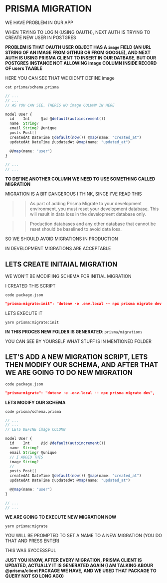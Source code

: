 # PRISMA MIGRATION

WE HAVE PROBLEM IN OUR APP

WHEN TRYING TO LOGIN (USING OAUTH), NEXT AUTH IS TRYING TO CREATE NEW USER IN POSTGRES

**PROBLEM IS THAT OAUTH USER OBJECT HAS A `image` FIELD (AN URL STRING OF AN IMAGE FROM GITHUB OR FROM GOOGLE), AND NEXT AUTH IS USING PRISMA CLIENT TO INSERT IN OUR DATBASE, BUT OUR POSTGRES INSTANCE NOT ALLOWING image COLUMN INSIDE RECORD OF users TAABLE**

HERE YOU CAN SEE THAT WE DIDN'T DEFINE image

```
cat prisma/schema.prisma
```

```ts
// ...
// ...
// AS YOU CAN SEE, THERES NO image COLUMN IN HERE

model User {
  id    Int     @id @default(autoincrement())
  name  String?
  email String? @unique
  posts Post[]
  createdAt DateTime @default(now()) @map(name: "created_at")
  updatedAt DateTime @updatedAt @map(name: "updated_at")

  @@map(name: "user")
}

// ...
// ...
```

**TO DEFINE ANOTHER COLUMN WE NEED TO USE SOMETHING CALLED MIGRATION**

MIGRATION IS A BIT DANGEROUS I THINK, SINCE I'VE READ THIS

>> As part of adding Prisma Migrate to your development environment, you must reset your development database. This will result in data loss in the development database only.

>> Production databases and any other database that cannot be reset should be baselined to avoid data loss.

SO WE SHOULD AVOID MIGRATIONS IN PRODUCTION

IN DEVELOPMENT MIGRATIONS ARE ACCEPTABLE

## LETS CREATE INITAIAL MIGRATION

WE WON'T BE MODIFIING SCHEMA FOR INITIAL MIGRATION

I CREATED THIS SCRIPT

```
code package.json
```

```json
"prisma:migrate:init": "dotenv -e .env.local -- npx prisma migrate dev --name init",
```

LETS EXECUTE IT

```
yarn prisma:migrate:init
```

**IN THIS PROCES NEW FOLDER IS GENERATED**: `prisma/migrations`

YOU CAN SEE BY YOURSELF WHAT STUFF IS IN MENTIONED FOLDER

## LET'S ADD A NEW MIGRATION SCRIPT, LETS THEN MODIFY OUR SCHEMA, AND AFTER THAT WE ARE GOING TO DO NEW MIGRATION

```
code package.json
```

```json
"prisma:migrate": "dotenv -e .env.local -- npx prisma migrate dev",
```

**LETS MODIFY OUR SCHEMA**

```
code prisma/schema.prisma
```

```ts
// ...
// ...
// LETS DEFINE image COLUMN

model User {
  id    Int     @id @default(autoincrement())
  name  String?
  email String? @unique
  // I ADDED THIS
  image String?
  // 
  posts Post[]
  createdAt DateTime @default(now()) @map(name: "created_at")
  updatedAt DateTime @updatedAt @map(name: "updated_at")

  @@map(name: "user")
}

// ...
// ...
```

**WE ARE GOING TO EXECUTE NEW MIGRATION NOW**

```
yarn prisma:migrate
```

YOU WILL BE PROMPTED TO SET A NAME TO A NEW MIGRATION (YOU DO THAT AND PRESS ENTER)

THIS WAS SYCCESSFUL

**JUST YOU KNOW, AFTER EVERY MIGRATION, PRISMA CLIENT IS UPDATED, ACTUALLY IT IS GENERATED AGAIN (I AM TALKING ABOUR @prisma/client PACKAGE WE HAVE, AND WE USED THAT PACKAGE TO QUERY NOT SO LONG AGO)**

